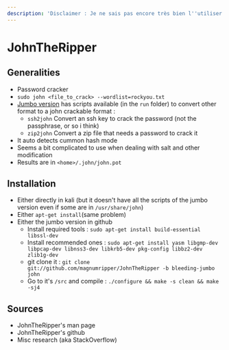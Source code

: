 ```yaml
---
description: 'Disclaimer : Je ne sais pas encore très bien l''utiliser'
---
```


# JohnTheRipper

## Generalities

* Password cracker
* `sudo john <file_to_crack> --wordlist=rockyou.txt`
* [Jumbo version](https://github.com/magnumripper/JohnTheRipper) has scripts available \(in the `run` folder\) to convert other format to a john crackable format :
  * `ssh2john` Convert an ssh key to crack the password \(not the passphrase, or so i think\)
  * `zip2john` Convert a zip file that needs a password to crack it
* It auto detects cummon hash mode
* Seems a bit complicated to use when dealing with salt and other modification
* Results are in `<home>/.john/john.pot`

## Installation

* Either directly in kali \(but it doesn't have all the scripts of the jumbo version even if some are in `/usr/share/john`\)
* Either `apt-get install`\(same problem\)
* Either the jumbo version in github
  * Install required tools : `sudo apt-get install build-essential libssl-dev`
  * Install recommended ones : `sudo apt-get install yasm libgmp-dev libpcap-dev libnss3-dev libkrb5-dev pkg-config libbz2-dev zlib1g-dev`
  * git clone it : `git clone git://github.com/magnumripper/JohnTheRipper -b bleeding-jumbo john`
  * Go to it's `/src` and compile : `./configure && make -s clean && make -sj4`

## Sources

* JohnTheRipper's man page
* JohnTheRipper's github
* Misc research \(aka StackOverflow\)


